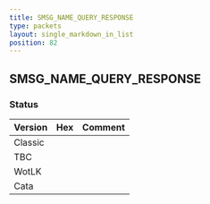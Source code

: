 ```yaml
---
title: SMSG_NAME_QUERY_RESPONSE
type: packets
layout: single_markdown_in_list
position: 82
---
```


## SMSG_NAME_QUERY_RESPONSE

### Status

Version | Hex | Comment
---------- | ---------- | ---------- 
Classic |  |  
TBC |  |  
WotLK |  |  
Cata |  |  
